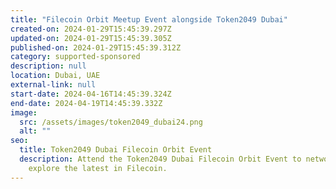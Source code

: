 ```yaml
---
title: "Filecoin Orbit Meetup Event alongside Token2049 Dubai"
created-on: 2024-01-29T15:45:39.297Z
updated-on: 2024-01-29T15:45:39.305Z
published-on: 2024-01-29T15:45:39.312Z
category: supported-sponsored
description: null
location: Dubai, UAE
external-link: null
start-date: 2024-04-16T14:45:39.324Z
end-date: 2024-04-19T14:45:39.332Z
image:
  src: /assets/images/token2049_dubai24.png
  alt: ""
seo:
  title: Token2049 Dubai Filecoin Orbit Event
  description: Attend the Token2049 Dubai Filecoin Orbit Event to network and
    explore the latest in Filecoin.
---
```

